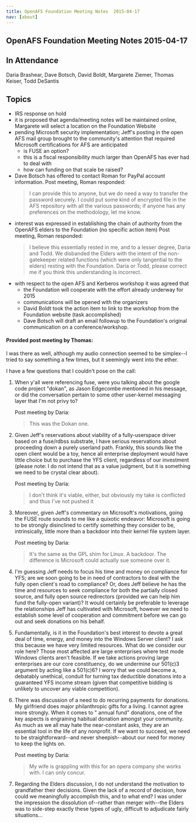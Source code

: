 ```yaml
---
title: OpenAFS Foundation Meeting Notes  2015-04-17
nav: [about]
---
```


## OpenAFS Foundation Meeting Notes  2015-04-17 ##

## In Attendance ##

 Daria Brashear,
 Dave Botsch,
 David Boldt,
 Margarete Ziemer,
 Thomas Keiser,
 Todd DeSantis

## Topics ##

* IRS response on hold
* it is proposed that agenda/meeting notes will be maintained online, Margarete will select a location on the Foundation Website
* pending Microsoft security implementation; Jeff's posting in the open AFS mail group brought to the community's attention that required Microsoft certifications for AFS are anticipated
  + is FUSE an option?
  + this is a fiscal responsibility much larger than OpenAFS has ever had to deal with
  + how can funding on that scale be raised?
* Dave Botsch has offered to contact Roman for PayPal account information.
  Post meeting, Roman responded:
  > I can provide this to anyone, but we do need a way to transfer the password
  > securely.  I could put some kind of encrypted file in the AFS repository
  > with all the various passwords; if anyone has any preferences on the
  > methodology, let me know.
* interest was expressed in establishing the chain of authority from the OpenAFS elders to the Foundation (no specific action item) Post meeting, Roman responded:
  > I believe this essentially rested in me, and to a lesser degree, Daria and Todd.  We disbanded the Elders with the intent of the non-gatekeeper related functions (which were only tangential to the elders) resting with the Foundation.  Daria or Todd, please correct me if you think this understanding is incorrect.
* with respect to the open AFS and Kerberos workshop it was agreed that
  + the Foundation will cooperate with the effort already underway for 2015
  + communications will be opened with the organizers
  + David Boldt took the action item to link to the workshop from the Foundation website (task accomplished)
  + Dave Botsch will draft an email followup to the Foundation's original communication on a conference/workshop.

#### Provided post meeting by Thomas: ####

I was there as well, although my audio connection seemed to be simplex--I tried to say something a few times, but it seemingly went into the ether.

I have a few questions that I couldn't pose on the call:

1) When y'all were referencing fuse, were you talking about the google code project "dokan", as Jason Edgecombe mentioned in his message, or did the conversation pertain to some other user-kernel messaging layer that I'm not privy to?

   Post meeting by Daria:

   > This was the Dokan one.  

2) Given Jeff's reservations about viability of a fully-userspace driver based on a fuse/rdbss substrate, I have serious reservations about proceeding down a purely userland path.  Frankly, this sounds like the open client would be a toy, hence all enterprise deployment would have little choice but to purchase the YFS client, regardless of our investment (please note: I do not intend that as a value judgment, but it is something we need to be crystal clear about).

   Post meeting by Daria:

   > I don't think it's viable, either, but obviously my take is conflicted and thus I've not pushed it

3) Moreover, given Jeff's commentary on Microsoft's motivations, going the FUSE route sounds to me like a quixotic endeavor: Microsoft is going to be strongly disinclined to certify something they consider to be, intrinsically, little more than a backdoor into their kernel file system layer.

   Post meeting by Daria:

   > It's the same as the GPL shim for Linux. A backdoor. The difference is Microsoft could actually sue someone over it.

4) I'm guessing Jeff needs to focus his time and money on compliance for YFS; are we soon going to be in need of contractors to deal with the fully open client's road to compliance?  Or, does Jeff believe he has the time and resources to seek compliance for both the partially closed source, and fully open source redirectors (provided we can help him fund the fully-open variant)?  It would certainly be preferable to leverage the relationships Jeff has cultivated with Microsoft, however we need to establish some level of cooperation and commitment before we can go out and seek donations on his behalf.

5) Fundamentally, is it in the Foundation's best interest to devote a great deal of time, energy, and money into the Windows Server client?  I ask this because we have very limited resources.  What do we consider our role here? Those most affected are large enterprises where test mode Windows clients aren't feasible.  If we take actions proving large enterprises are our core constituency, do we undermine our 501(c)3 argument by acting like a 501(c)6?  I worry that we could become a, debatably unethical, conduit for turning tax deductible donations into a guaranteed YFS income stream (given that competitive bidding is unlikely to uncover any viable competition).

6) There was discussion of a need to do recurring payments for donations.  My girlfriend does major philanthropic gifts for a living.  I cannot agree more strongly.  When it comes to " annual fund" donations, one of the key aspects is engraining habitual donation amongst your community.  As much as we all may hate the near-constant asks, they are an essential tool in the life of any nonprofit.  If we want to succeed, we need to be straightforward--and never sheepish--about our need for money to keep the lights on.

   Post meeting by Daria:

   > My wife is grappling with this for an opera company she works with. I can only concur.

7) Regarding the Elders discussion, I do not understand the motivation to grandfather their decisions.  Given the lack of a record of decision, how could we meaningfully accomplish this, and to what end?  I was under the impression the dissolution of--rather than merger with--the Elders was to side-step exactly these types of ugly, difficult to adjudicate fairly situations...
